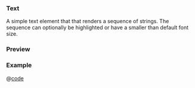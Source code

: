 <h3>Text</h3>

A simple text element that that renders a sequence of strings. The sequence can optionally be highlighted or have a smaller than default font size.

### Preview
<DynamicComponentDisplay type="Text">
  <TextPreview/>
</DynamicComponentDisplay>

### Example
@[code](@examples/TextExample.vue)
